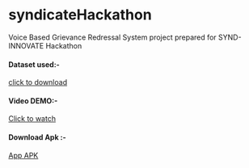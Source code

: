 # syndicateHackathon
Voice Based Grievance Redressal System project prepared for SYND-INNOVATE Hackathon
#### Dataset used:- 

[click to download](https://data.consumerfinance.gov/api/views/s6ew-h6mp/rows.csv?accessType=DOWNLOAD)

#### Video DEMO:-

[Click to watch](https://youtu.be/Q_j2_fsFbC4)

#### Download Apk :-

[App APK](https://drive.google.com/open?id=11NEqf7aD7pRublmrUHIONfNgBtOIYOoz)

